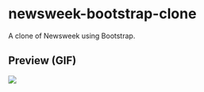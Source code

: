 # newsweek-bootstrap-clone
A clone of Newsweek using Bootstrap.

Preview (GIF)
---------------
![](newsweek.gif)

